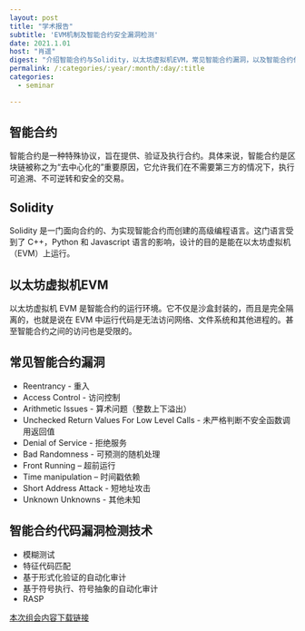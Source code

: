 ```yaml
---
layout: post
title: "学术报告"
subtitle: 'EVM机制及智能合约安全漏洞检测'
date: 2021.1.01
host: "肖遥"
digest: "介绍智能合约与Solidity，以太坊虚拟机EVM，常见智能合约漏洞，以及智能合约代码漏洞检测技术。"
permalink: /:categories/:year/:month/:day/:title
categories:
  - seminar

---
```


## 智能合约
智能合约是一种特殊协议，旨在提供、验证及执行合约。具体来说，智能合约是区块链被称之为“去中心化的”重要原因，它允许我们在不需要第三方的情况下，执行可追溯、不可逆转和安全的交易。

## Solidity
Solidity 是一门面向合约的、为实现智能合约而创建的高级编程语言。这门语言受到了 C++，Python 和 Javascript 语言的影响，设计的目的是能在以太坊虚拟机（EVM）上运行。 

## 以太坊虚拟机EVM
以太坊虚拟机 EVM 是智能合约的运行环境。它不仅是沙盒封装的，而且是完全隔离的，也就是说在 EVM 中运行代码是无法访问网络、文件系统和其他进程的。甚至智能合约之间的访问也是受限的。

## 常见智能合约漏洞
+ Reentrancy - 重入
+ Access Control - 访问控制
+ Arithmetic Issues - 算术问题（整数上下溢出）
+ Unchecked Return Values For Low Level Calls - 未严格判断不安全函数调用返回值
+ Denial of Service - 拒绝服务
+ Bad Randomness - 可预测的随机处理
+ Front Running – 超前运行
+ Time manipulation – 时间戳依赖
+ Short Address Attack - 短地址攻击
+ Unknown Unknowns - 其他未知

## 智能合约代码漏洞检测技术
+ 模糊测试
+ 特征代码匹配
+ 基于形式化验证的自动化审计
+ 基于符号执行、符号抽象的自动化审计
+ RASP


[本次组会内容下载链接](https://github.com/xxycfhb/pku_exploit_files/blob/main/seminar/EVM%E6%9C%BA%E5%88%B6%E5%8F%8A%E6%99%BA%E8%83%BD%E5%90%88%E7%BA%A6%E5%AE%89%E5%85%A8%E6%BC%8F%E6%B4%9E%E6%A3%80%E6%B5%8B.pptx)